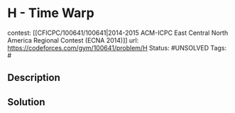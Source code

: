 # H - Time Warp

contest: [[CFICPC/100641/100641|2014-2015 ACM-ICPC East Central North America Regional Contest (ECNA 2014)]]
url: https://codeforces.com/gym/100641/problem/H
Status: #UNSOLVED
Tags: #

## Description

## Solution

